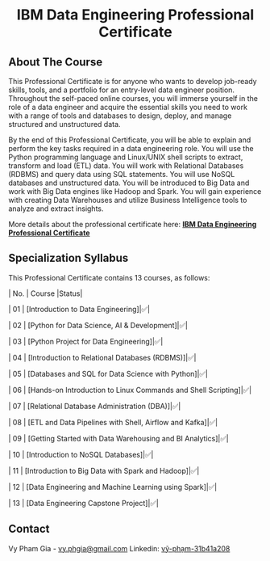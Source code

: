 <h1 align="center">IBM Data Engineering Professional Certificate</h1>


## About The Course

This Professional Certificate is for anyone who wants to develop job-ready skills, tools, and a portfolio for an entry-level data engineer position. Throughout the self-paced online courses, you will immerse yourself in the role of a data engineer and acquire the essential skills you need to work with a range of tools and databases to design, deploy, and manage structured and unstructured data.  

By the end of this Professional Certificate, you will be able to explain and perform the key tasks required in a data engineering role. You will use the Python programming language and Linux/UNIX shell scripts to extract, transform and load (ETL) data. You will work with Relational Databases (RDBMS) and query data using SQL statements. You will use NoSQL databases and unstructured data.  You will be introduced to Big Data and work with Big Data engines like Hadoop and Spark.  You will gain experience with creating Data Warehouses and utilize Business Intelligence tools to analyze and extract insights.   

More details about the professional certificate here: <a href=https://www.coursera.org/professional-certificates/ibm-data-engineer><strong>IBM Data Engineering Professional Certificate</strong></a>

## Specialization Syllabus

This Professional Certificate contains 13 courses, as follows:

| No. | Course                                                               |Status|

| 01     | [Introduction to Data Engineering]|✅|

| 02     | [Python for Data Science, AI & Development]|✅|

| 03     | [Python Project for Data Engineering]|✅|

| 04     | [Introduction to Relational Databases (RDBMS)]|✅|

| 05     | [Databases and SQL for Data Science with Python]|✅|

| 06     | [Hands-on Introduction to Linux Commands and Shell Scripting]|✅|

| 07     | [Relational Database Administration (DBA)]|✅|

| 08     | [ETL and Data Pipelines with Shell, Airflow and Kafka]|✅|

| 09     | [Getting Started with Data Warehousing and BI Analytics]|✅|

| 10     | [Introduction to NoSQL Databases]|✅|

| 11     | [Introduction to Big Data with Spark and Hadoop]|✅|

| 12     | [Data Engineering and Machine Learning using Spark]|✅|

| 13     | [Data Engineering Capstone Project]|✅|


## Contact

Vy Pham Gia - vy.phgia@gmail.com
Linkedin: [vỹ-phạm-31b41a208](https://www.linkedin.com/in/vỹ-phạm-31b41a208/)


